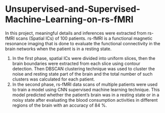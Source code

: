 # Unsupervised-and-Supervised-Machine-Learning-on-rs-fMRI

In this project, meaningful details and inferences were extracted from rs-fMRI scans (Spatial ICs) of 100 patients. rs-fMRI is a functional magnetic resonance imaging that is done to evaluate the functional connectivity in the brain networks when the patient is in a resting state.
1. In the first phase, spatial ICs were divided into uniform slices, then the brain boundaries were extracted from each slice using contour detection. Then DBSCAN clustering technique was used to cluster the noise and resting state part of the brain and the total number of such clusters was calculated for each patient.
2. In the second phase, rs-fMRI data scans of multiple patients were used to train a model using CNN supervised machine learning technique. This model predicted whether the patient’s brain was in a resting state or in a noisy state after evaluating the blood consumption activities in different regions of the brain with an accuracy of 84 %.
